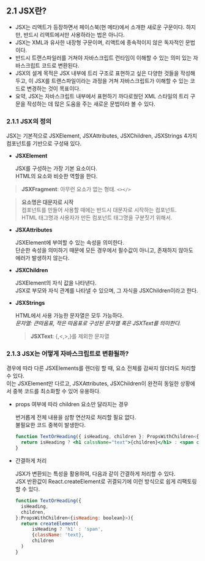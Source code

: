 ## 2.1 JSX란?

- JSX는 리액트가 등장하면서 페이스북(현 메타)에서 소개한 새로운 구문이다. 하지만, 반드시 리액트에서만 사용하라는 법은 아니다.
- JSX는 XML과 유사한 내장형 구문이며, 리액트에 종속적이지 않은 독자적인 문법이다.
- 반드시 트랜스파일러를 거쳐야 자바스크립트 런타임이 이해할 수 있는 의미 있는 자바스크립트 코드로 변환된다.
- JSX의 설계 목적은 JSX 내부에 트리 구조로 표현하고 싶은 다양한 것들을 작성해두고, 이 JSX를 트랜스파일이라는 과정을 거쳐 자바스크립트가 이해할 수 있는 코드로 변경하는 것이 목표이다.
- 요약, JSX는 자바스크립트 내부에서 표현하기 까다로웠던 XML 스타일의 트리 구문을 작성하는 데 많은 도움을 주는 새로운 문법이라 볼 수 있다.

### 2.1.1 JSX의 정의

JSX는 기본적으로 JSXElement, JSXAttributes, JSXChildren, JSXStrings 4가지 컴포넌트를 기반으로 구성돼 있다.

- **JSXElement**

  JSX를 구성하는 가장 기본 요소이다.  
  HTML의 요소와 비슷한 역할을 한다.

> **JSXFragment**: 아무런 요소가 없는 형태. `<></>`

> **요소명은 대문자로 시작**  
> 컴포넌트를 만들어 사용할 때에는 반드시 대문자로 시작하는 컴포넌트.  
> HTML 태그명과 사용자가 만든 컴포넌트 태그명을 구분짓기 위해서.

- **JSXAttributes**

  JSXElement에 부여할 수 있는 속성을 의미한다.  
  단순한 속성을 의미하기 때문에 모든 경우에서 필수값이 아니고, 존재하지 않아도 에러가 발생하지 않는다.

- **JSXChildren**

  JSXElement의 자식 값을 나타낸다.  
  JSX로 부모와 자식 관계를 나타낼 수 있으며, 그 자식을 JSXChildren이라고 한다.

- **JSXStrings**

  HTML에서 사용 가능한 문자열은 모두 가능하다.  
  _문자열: 큰따옴표, 작은 따옴표로 구성된 문자열 혹은 JSXText를 의미한다._

  > **JSXText**: {,<,>,}를 제외한 문자열

### 2.1.3 JSX는 어떻게 자바스크립트로 변환될까?

경우에 따라 다른 JSXElements를 렌더링 할 때, 요소 전체를 감싸지 않더라도 처리할 수 있다.  
이는 JSXElement만 다르고, JSXAttributes, JSXChildren이 완전히 동일한 상황에서 중복 코드를 최소화할 수 있어 유용하다.

- props 여부에 따라 children 요소만 달라지는 경우

  번거롭게 전체 내용을 삼항 연산자로 처리할 필요 없다.  
  불필요한 코드 중복이 발생한다.

  ```jsx
  function TextOrHeading({ isHeading, children }: PropsWithChildren<{ isHeading: boolean }>) {
  	return isHeading ? <h1 calssName="text">{children}</h1> : <span className="text">{children}</span>;
  }
  ```

- 간결하게 처리

  JSX가 변환되는 특성을 활용하여, 다음과 같이 간결하게 처리할 수 있다.  
  JSX 반환값이 React.createElement로 귀결되기에 이런 방식으로 쉽게 리팩토링 할 수 있다.

  ```jsx
  function TextOrHeading({
  	isHeading,
  	children,
  }:PropsWithChildren<{isHeading: boolean}>){
  	return createElement(
  		isHeading ? 'h1' : 'span',
  		{className: 'text},
  		children
  	)
  }
  ```
